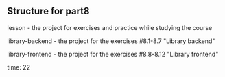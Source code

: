 ## Structure for part8

lesson - the project for exercises and practice while studying the course

library-backend - the project for the exercises #8.1-8.7 "Library backend"

library-frontend - the project for the exercises #8.8-8.12 "Library frontend"

time: 22
